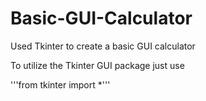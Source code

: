 # Basic-GUI-Calculator

Used Tkinter to create a basic GUI calculator

To utilize the Tkinter GUI package just use

'''from tkinter import *'''  